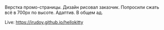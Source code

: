 Верстка промо-страницы. Дизайн рисовал заказчик. Попросили сжать всё в 700px по высоте. Адаптив. В общем ад.

Live: <a href="https://irudoy.github.io/hellokitty" target="_blank">https://irudoy.github.io/hellokitty</a>
